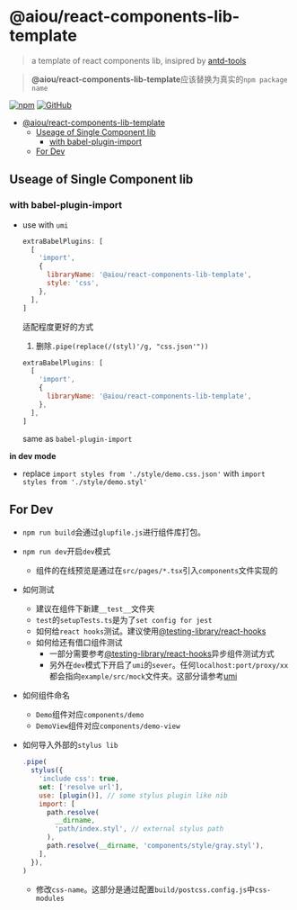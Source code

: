 # @aiou/react-components-lib-template
> a template of react components lib, insipred by [antd-tools](https://github.com/ant-design/antd-tools)

> **@aiou/react-components-lib-template**应该替换为真实的`npm package name`

[![npm](https://img.shields.io/npm/v/@aiou/react-components-lib-template?style=for-the-badge)](https://github.com/JiangWeixian/templates/tree/master/packages/core) [![GitHub](https://img.shields.io/github/license/jiangweixian/templates?style=for-the-badge)](https://github.com/JiangWeixian/templates/tree/master/packages/react-components-lib-template)

- [@aiou/react-components-lib-template](#aioureact-components-lib-template)
  - [Useage of Single Component lib](#useage-of-single-component-lib)
    - [with babel-plugin-import](#with-babel-plugin-import)
  - [For Dev](#for-dev)

## Useage of Single Component lib

### with babel-plugin-import

- use with `umi`
  
  ```js
  extraBabelPlugins: [
    [
      'import',
      {
        libraryName: '@aiou/react-components-lib-template',
        style: 'css',
      },
    ],
  ]
  ```

  适配程度更好的方式

  1. 删除`.pipe(replace(/(styl)'/g, "css.json'"))`
  
  ```js
  extraBabelPlugins: [
    [
      'import',
      {
        libraryName: '@aiou/react-components-lib-template',
      },
    ],
  ]
  ```

  same as `babel-plugin-import`

**in dev mode**

- replace `import styles from './style/demo.css.json'` with `import styles from './style/demo.styl'`

## For Dev

- `npm run build`会通过`glupfile.js`进行组件库打包。
- `npm run dev`开启`dev`模式
  - 组件的在线预览是通过在`src/pages/*.tsx`引入`components`文件实现的
- 如何测试
  - 建议在组件下新建`__test__`文件夹
  - `test`的`setupTests.ts`是为了`set config for jest`
  - 如何给`react hooks`测试。建议使用[@testing-library/react-hooks]()
  - 如何给还有借口组件测试
    - 一部分需要参考[@testing-library/react-hooks]()异步组件测试方式
    - 另外在`dev`模式下开启了`umi`的`sever`。任何`localhost:port/proxy/xx`都会指向`example/src/mock`文件夹。这部分请参考[umi]()
- 如何组件命名
  - `Demo`组件对应`components/demo`
  - `DemoView`组件对应`components/demo-view`
- 如何导入外部的`stylus lib`
  
  ```js
  .pipe(
    stylus({
      'include css': true,
      set: ['resolve url'],
      use: [plugin()], // some stylus plugin like nib
      import: [
        path.resolve(
          __dirname,
          'path/index.styl', // external stylus path
        ),
        path.resolve(__dirname, 'components/style/gray.styl'),
      ],
    }),
  )
  
  ```

  - 修改`css-name`。这部分是通过配置`build/postcss.config.js`中`css-modules`